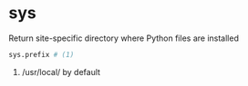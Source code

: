 # sys

Return site-specific directory where Python files are installed 
```py
sys.prefix # (1)
```

1. /usr/local/ by default

